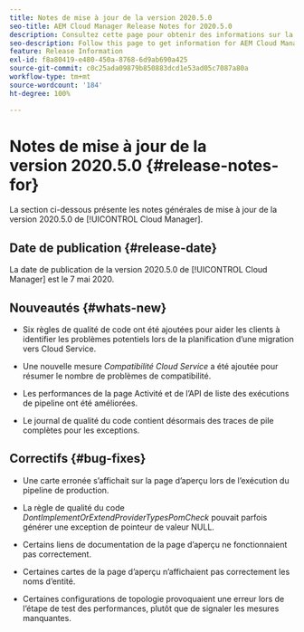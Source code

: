 ```yaml
---
title: Notes de mise à jour de la version 2020.5.0
seo-title: AEM Cloud Manager Release Notes for 2020.5.0
description: Consultez cette page pour obtenir des informations sur la version 2020.5.0 de Cloud Manager.
seo-description: Follow this page to get information for AEM Cloud Manager Release 2020.5.0
feature: Release Information
exl-id: f8a80419-e480-450a-8768-6d9ab690a425
source-git-commit: c0c25ada09879b850883dcd1e53ad05c7087a80a
workflow-type: tm+mt
source-wordcount: '184'
ht-degree: 100%

---
```


# Notes de mise à jour de la version 2020.5.0 {#release-notes-for}

La section ci-dessous présente les notes générales de mise à jour de la version 2020.5.0 de [!UICONTROL Cloud Manager].

## Date de publication {#release-date}

La date de publication de la version 2020.5.0 de [!UICONTROL Cloud Manager] est le 7 mai 2020.

## Nouveautés {#whats-new}

* Six règles de qualité de code ont été ajoutées pour aider les clients à identifier les problèmes potentiels lors de la planification d’une migration vers Cloud Service.

* Une nouvelle mesure *Compatibilité Cloud Service* a été ajoutée pour résumer le nombre de problèmes de compatibilité.

* Les performances de la page Activité et de l’API de liste des exécutions de pipeline ont été améliorées.

* Le journal de qualité du code contient désormais des traces de pile complètes pour les exceptions.

## Correctifs {#bug-fixes}

* Une carte erronée s’affichait sur la page d’aperçu lors de l’exécution du pipeline de production.

* La règle de qualité du code *DontImplementOrExtendProviderTypesPomCheck* pouvait parfois générer une exception de pointeur de valeur NULL.

* Certains liens de documentation de la page d’aperçu ne fonctionnaient pas correctement.

* Certaines cartes de la page d’aperçu n’affichaient pas correctement les noms d’entité.

* Certaines configurations de topologie provoquaient une erreur lors de l’étape de test des performances, plutôt que de signaler les mesures manquantes.
